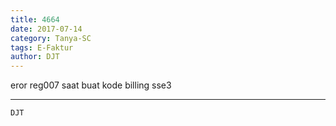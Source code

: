 ```yaml
---
title: 4664
date: 2017-07-14
category: Tanya-SC
tags: E-Faktur
author: DJT
---
```


eror reg007 saat buat kode billing sse3

---



`DJT`
